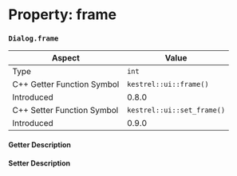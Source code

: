 
# Property: frame
### `Dialog.frame`

| Aspect | Value |
| --- | --- |
| Type | `int` |
| C++ Getter Function Symbol | `kestrel::ui::frame()` |
| Introduced | 0.8.0 |
| C++ Setter Function Symbol | `kestrel::ui::set_frame()` |
| Introduced | 0.9.0 |

#### Getter Description

#### Setter Description

